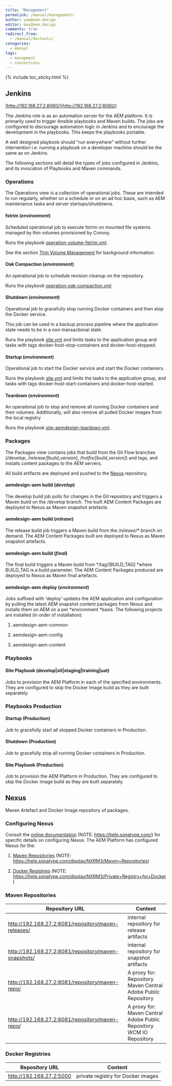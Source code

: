 ```yaml
---
title: "Management"
permalink: /manual/management/
author: yaw@aem.design
editor: max@aem.design
comments: true
redirect_from:
  - /manual/devtools/
categories:
  - manual
tags:
  - managment
  - conventions
---
```


{% include toc_sticky.html %}

## Jenkins

[http://192.168.27.2:8080/](http://192.168.27.2:8080/)

The Jenkins role is as an automation server for the AEM platform. It is primarily used to trigger Ansible playbooks and Maven builds. The jobs are configured to discourage automation logic in Jenkins and to encourage the development in the playbooks. This keeps the playbooks portable.

A well designed playbook should "run everywhere" without further intervention i.e. running a playbook on a developer machine should be the same as on Jenkins.

The following sections will detail the types of jobs configured in Jenkins, and its invocation of Playbooks and Maven commands.

### Operations

The Operations view is a collection of operational jobs. These are intended to run regularly, whether on a schedule or on an ad hoc basis, such as AEM maintenance tasks and server startups/shutdowns.

#### fstrim (*environment*)

Scheduled operational job to execute fstrim on mounted file systems managed by thin volumes provisioned by Convoy.

Runs the playbook [operation-volume-fstrim.yml](#heading=h.4v3bfwjhvfhq).

See the section [Thin Volume Management](#heading=h.5n7hg9acpsim) for background information.

#### Oak Compaction (*environment*)

An operational job to schedule revision cleanup on the repository.

Runs the playbook [operation-oak-compaction.yml](#heading=h.gkkdg7rqo2lx)

#### Shutdown (*environment*)

Operational job to gracefully stop running Docker containers and then stop the Docker service.

This job can be used in a backup process pipeline where the application state needs to be in a non-transactional state.

Runs the playbook [site.yml](#heading=h.4zutr2iwh80o) and limits tasks to the application group and tasks with tags docker-host-stop-containers and docker-host-stopped.

#### Startup (*environment*)

Operational job to start the Docker service and start the Docker containers.

Runs the playbook [site.yml](#heading=h.4zutr2iwh80o) and limits the tasks to the application group, and tasks with tags docker-host-start-containers and docker-host-started.

#### Teardown (*environment*)

An operational job to stop and remove all running Docker containers and their volumes. Additionally, will also remove all pulled Docker images from the local registry

Runs the playbook [site-aemdesign-teardown.yml](#heading=h.awaaqbaco9ov).

### Packages

The Packages view contains jobs that build from the Git Flow branches (*/develop*, */release/[build_version]*, */hotfix/[build_version]*) and tags, and installs content packages to the AEM servers.

All build artifacts are deployed and pushed to the [Nexus](#heading=h.dog4b9teckm3) repository,

#### aemdesign-aem build (*develop*)

The develop build job polls for changes in the Git repository and triggers a Maven build on the */develop* branch. The built AEM Content Packages are deployed to Nexus as Maven snapshot artefacts.

#### aemdesign-aem build (*release*)

The release build job triggers a Maven build from the */release/** branch on demand. The AEM Content Packages built are deployed to Nexus as Maven snapshot artefacts.

#### aemdesign-aem build (*final*)

The final build triggers a Maven build from */tag/[BUILD_TAG] *where BUILD_TAG is a build parameter. The AEM Content Packages produced are deployed to Nexus as Maven final artefacts.

#### aemdesign-aem deploy (*environment*)

Jobs suffixed with 'deploy' updates the AEM application and configuration by pulling the latest AEM snapshot content packages from Nexus and installs them on AEM on a per *environment *basis. The following projects are installed (in order of installation):

1. aemdesign-aem-common

2. aemdesign-aem-config

3. aemdesign-aem-content

### Playbooks

#### Site Playbook (develop|sit|staging|training|uat)

Jobs to provision the AEM Platform in each of the specified environments. They are configured to skip the Docker Image build as they are built separately.

### Playbooks Production

#### Startup (Production)

Job to gracefully start all stopped Docker containers in Production.

#### Shutdown (Production)

Job to gracefully stop all running Docker containers in Production.

#### Site Playbook (Production)

Job to provision the AEM Platform in Production. They are configured to skip the Docker Image build as they are built separately.

## Nexus

Maven Artefact and Docker Image repository of packages.

### Configuring Nexus

Consult the [online documentation](https://help.sonatype.com/) (NOTE:  https://help.sonatype.com/) for specific details on configuring Nexus. The AEM Platform has configured Nexus for the:

1. [Maven Repositories](https://help.sonatype.com/display/NXRM3/Maven+Repositories) (NOTE:  https://help.sonatype.com/display/NXRM3/Maven+Repositories)

2. [Docker Registries](https://help.sonatype.com/display/NXRM3/Private+Registry+for+Docker) (NOTE:  https://help.sonatype.com/display/NXRM3/Private+Registry+for+Docker)

### Maven Repositories

| Repository URL                  | Content                                     |
|---------------------------------|---------------------------------------------|
| http://192.168.27.2:8081/repository/maven-releases/ | internal repository for release artifacts |
| http://192.168.27.2:8081/repository/maven-snapshots/ | internal repository for snapshot artifacts |
| http://192.168.27.2:8081/repository/maven-repo/ | A proxy for:<br>Repository<br>Maven Central<br>Adobe Public Repository|
| http://192.168.27.2:8081/repository/maven-repo/ | A proxy for:<br>Maven Central<br>Adobe Public Repository<br>WCM IO Repository |


### Docker Registries


| Repository URL                  | Content                                     |
|---------------------------------|---------------------------------------------|
| http://192.168.27.2:5000 | private registry for Docker images |

